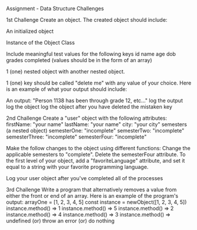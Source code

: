 Assignment - Data Structure Challenges

1st Challenge
Create an object. The created object should include:

An initialized object

Instance of the Object Class

Include meaningful test values for the following keys
id
name
age
dob
grades completed (values should be in the form of an array)

1 (one) nested object with another nested object.

1 (one) key should be called "delete me" with any value of your choice.
Here is an example of what your output should include:

An output: "Person 1138 has been through grade 12, etc..."
log the output
log the object
log the object after you have deleted the mistaken key

2nd Challenge
Create a "user" object with the following attributes:
firstName: "your name"
lastName: "your name"
city: "your city"
semesters (a nested object)
semesterOne: "incomplete"
semesterTwo: "incomplete"
semesterThree: "incomplete"
semesterFour: "incomplete"

Make the follow changes to the object using different functions:
Change the applicable semesters to "complete".
Delete the semesterFour attribute.
To the first level of your object, add a "favoriteLanguage" attribute, and set it equal to a string with your favorite programming language.

Log your user object after you've completed all of the processes

3rd Challenge
Write a program that alternatively removes a value from either the front or end of an array.
Here is an example of the program's output:
arrayOne = [1, 2, 3, 4, 5]
            const instance = newObject([1, 2, 3, 4, 5])
            instance.method() => 1
            instance.method() => 5
            instance.method() => 2
            instance.method() => 4
            instance.method() => 3
            instance.method() => undefined (or) throw an error (or) do nothing


